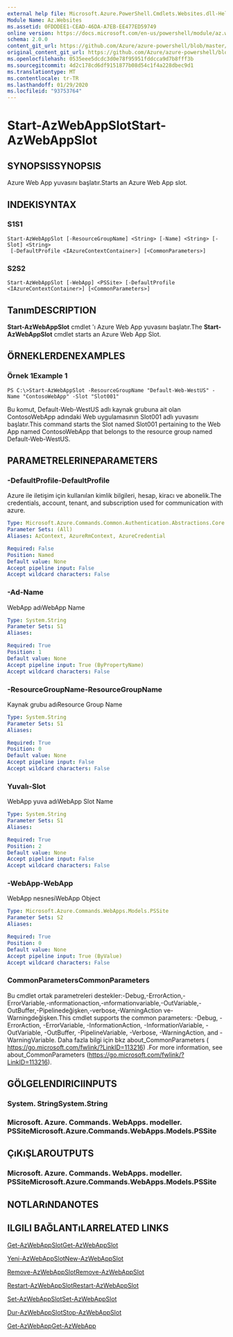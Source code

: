 ```yaml
---
external help file: Microsoft.Azure.PowerShell.Cmdlets.Websites.dll-Help.xml
Module Name: Az.Websites
ms.assetid: 0FDDDEE1-CEAD-46DA-A7EB-EE477ED59749
online version: https://docs.microsoft.com/en-us/powershell/module/az.websites/start-azwebappslot
schema: 2.0.0
content_git_url: https://github.com/Azure/azure-powershell/blob/master/src/Websites/Websites/help/Start-AzWebAppSlot.md
original_content_git_url: https://github.com/Azure/azure-powershell/blob/master/src/Websites/Websites/help/Start-AzWebAppSlot.md
ms.openlocfilehash: 0535eee5dcdc3d0e78f95951fddcca9d7b8fff3b
ms.sourcegitcommit: 4d2c178cd6df9151877b08d54c1f4a228dbec9d1
ms.translationtype: MT
ms.contentlocale: tr-TR
ms.lasthandoff: 01/29/2020
ms.locfileid: "93753764"
---
```

# <span data-ttu-id="63308-101">Start-AzWebAppSlot</span><span class="sxs-lookup"><span data-stu-id="63308-101">Start-AzWebAppSlot</span></span>

## <span data-ttu-id="63308-102">SYNOPSIS</span><span class="sxs-lookup"><span data-stu-id="63308-102">SYNOPSIS</span></span>
<span data-ttu-id="63308-103">Azure Web App yuvasını başlatır.</span><span class="sxs-lookup"><span data-stu-id="63308-103">Starts an Azure Web App slot.</span></span>

## <span data-ttu-id="63308-104">INDEKI</span><span class="sxs-lookup"><span data-stu-id="63308-104">SYNTAX</span></span>

### <span data-ttu-id="63308-105">S1</span><span class="sxs-lookup"><span data-stu-id="63308-105">S1</span></span>
```
Start-AzWebAppSlot [-ResourceGroupName] <String> [-Name] <String> [-Slot] <String>
 [-DefaultProfile <IAzureContextContainer>] [<CommonParameters>]
```

### <span data-ttu-id="63308-106">S2</span><span class="sxs-lookup"><span data-stu-id="63308-106">S2</span></span>
```
Start-AzWebAppSlot [-WebApp] <PSSite> [-DefaultProfile <IAzureContextContainer>] [<CommonParameters>]
```

## <span data-ttu-id="63308-107">Tanım</span><span class="sxs-lookup"><span data-stu-id="63308-107">DESCRIPTION</span></span>
<span data-ttu-id="63308-108">**Start-AzWebAppSlot** cmdlet 'ı Azure Web App yuvasını başlatır.</span><span class="sxs-lookup"><span data-stu-id="63308-108">The **Start-AzWebAppSlot** cmdlet starts an Azure Web App Slot.</span></span>

## <span data-ttu-id="63308-109">ÖRNEKLERDEN</span><span class="sxs-lookup"><span data-stu-id="63308-109">EXAMPLES</span></span>

### <span data-ttu-id="63308-110">Örnek 1</span><span class="sxs-lookup"><span data-stu-id="63308-110">Example 1</span></span>
```
PS C:\>Start-AzWebAppSlot -ResourceGroupName "Default-Web-WestUS" -Name "ContosoWebApp" -Slot "Slot001"
```

<span data-ttu-id="63308-111">Bu komut, Default-Web-WestUS adlı kaynak grubuna ait olan ContosoWebApp adındaki Web uygulamasının Slot001 adlı yuvasını başlatır.</span><span class="sxs-lookup"><span data-stu-id="63308-111">This command starts the Slot named Slot001 pertaining to the Web App named ContosoWebApp that belongs to the resource group named Default-Web-WestUS.</span></span>

## <span data-ttu-id="63308-112">PARAMETRELERINE</span><span class="sxs-lookup"><span data-stu-id="63308-112">PARAMETERS</span></span>

### <span data-ttu-id="63308-113">-DefaultProfile</span><span class="sxs-lookup"><span data-stu-id="63308-113">-DefaultProfile</span></span>
<span data-ttu-id="63308-114">Azure ile iletişim için kullanılan kimlik bilgileri, hesap, kiracı ve abonelik.</span><span class="sxs-lookup"><span data-stu-id="63308-114">The credentials, account, tenant, and subscription used for communication with azure.</span></span>

```yaml
Type: Microsoft.Azure.Commands.Common.Authentication.Abstractions.Core.IAzureContextContainer
Parameter Sets: (All)
Aliases: AzContext, AzureRmContext, AzureCredential

Required: False
Position: Named
Default value: None
Accept pipeline input: False
Accept wildcard characters: False
```

### <span data-ttu-id="63308-115">-Ad</span><span class="sxs-lookup"><span data-stu-id="63308-115">-Name</span></span>
<span data-ttu-id="63308-116">WebApp adı</span><span class="sxs-lookup"><span data-stu-id="63308-116">WebApp Name</span></span>

```yaml
Type: System.String
Parameter Sets: S1
Aliases:

Required: True
Position: 1
Default value: None
Accept pipeline input: True (ByPropertyName)
Accept wildcard characters: False
```

### <span data-ttu-id="63308-117">-ResourceGroupName</span><span class="sxs-lookup"><span data-stu-id="63308-117">-ResourceGroupName</span></span>
<span data-ttu-id="63308-118">Kaynak grubu adı</span><span class="sxs-lookup"><span data-stu-id="63308-118">Resource Group Name</span></span>

```yaml
Type: System.String
Parameter Sets: S1
Aliases:

Required: True
Position: 0
Default value: None
Accept pipeline input: False
Accept wildcard characters: False
```

### <span data-ttu-id="63308-119">Yuvalı</span><span class="sxs-lookup"><span data-stu-id="63308-119">-Slot</span></span>
<span data-ttu-id="63308-120">WebApp yuva adı</span><span class="sxs-lookup"><span data-stu-id="63308-120">WebApp Slot Name</span></span>

```yaml
Type: System.String
Parameter Sets: S1
Aliases:

Required: True
Position: 2
Default value: None
Accept pipeline input: False
Accept wildcard characters: False
```

### <span data-ttu-id="63308-121">-WebApp</span><span class="sxs-lookup"><span data-stu-id="63308-121">-WebApp</span></span>
<span data-ttu-id="63308-122">WebApp nesnesi</span><span class="sxs-lookup"><span data-stu-id="63308-122">WebApp Object</span></span>

```yaml
Type: Microsoft.Azure.Commands.WebApps.Models.PSSite
Parameter Sets: S2
Aliases:

Required: True
Position: 0
Default value: None
Accept pipeline input: True (ByValue)
Accept wildcard characters: False
```

### <span data-ttu-id="63308-123">CommonParameters</span><span class="sxs-lookup"><span data-stu-id="63308-123">CommonParameters</span></span>
<span data-ttu-id="63308-124">Bu cmdlet ortak parametreleri destekler:-Debug,-ErrorAction,-ErrorVariable,-ınformationaction,-ınformationvariable,-OutVariable,-OutBuffer,-Pipelinedeğişken,-verbose,-WarningAction ve-Warningdeğişken.</span><span class="sxs-lookup"><span data-stu-id="63308-124">This cmdlet supports the common parameters: -Debug, -ErrorAction, -ErrorVariable, -InformationAction, -InformationVariable, -OutVariable, -OutBuffer, -PipelineVariable, -Verbose, -WarningAction, and -WarningVariable.</span></span> <span data-ttu-id="63308-125">Daha fazla bilgi için bkz about_CommonParameters ( https://go.microsoft.com/fwlink/?LinkID=113216) .</span><span class="sxs-lookup"><span data-stu-id="63308-125">For more information, see about_CommonParameters (https://go.microsoft.com/fwlink/?LinkID=113216).</span></span>

## <span data-ttu-id="63308-126">GÖLGELENDIRICI</span><span class="sxs-lookup"><span data-stu-id="63308-126">INPUTS</span></span>

### <span data-ttu-id="63308-127">System. String</span><span class="sxs-lookup"><span data-stu-id="63308-127">System.String</span></span>

### <span data-ttu-id="63308-128">Microsoft. Azure. Commands. WebApps. modeller. PSSite</span><span class="sxs-lookup"><span data-stu-id="63308-128">Microsoft.Azure.Commands.WebApps.Models.PSSite</span></span>

## <span data-ttu-id="63308-129">ÇıKıŞLAR</span><span class="sxs-lookup"><span data-stu-id="63308-129">OUTPUTS</span></span>

### <span data-ttu-id="63308-130">Microsoft. Azure. Commands. WebApps. modeller. PSSite</span><span class="sxs-lookup"><span data-stu-id="63308-130">Microsoft.Azure.Commands.WebApps.Models.PSSite</span></span>

## <span data-ttu-id="63308-131">NOTLARıNDA</span><span class="sxs-lookup"><span data-stu-id="63308-131">NOTES</span></span>

## <span data-ttu-id="63308-132">ILGILI BAĞLANTıLAR</span><span class="sxs-lookup"><span data-stu-id="63308-132">RELATED LINKS</span></span>

[<span data-ttu-id="63308-133">Get-AzWebAppSlot</span><span class="sxs-lookup"><span data-stu-id="63308-133">Get-AzWebAppSlot</span></span>](./Get-AzWebAppSlot.md)

[<span data-ttu-id="63308-134">Yeni-AzWebAppSlot</span><span class="sxs-lookup"><span data-stu-id="63308-134">New-AzWebAppSlot</span></span>](./New-AzWebAppSlot.md)

[<span data-ttu-id="63308-135">Remove-AzWebAppSlot</span><span class="sxs-lookup"><span data-stu-id="63308-135">Remove-AzWebAppSlot</span></span>](./Remove-AzWebAppSlot.md)

[<span data-ttu-id="63308-136">Restart-AzWebAppSlot</span><span class="sxs-lookup"><span data-stu-id="63308-136">Restart-AzWebAppSlot</span></span>](./Restart-AzWebAppSlot.md)

[<span data-ttu-id="63308-137">Set-AzWebAppSlot</span><span class="sxs-lookup"><span data-stu-id="63308-137">Set-AzWebAppSlot</span></span>](./Set-AzWebAppSlot.md)

[<span data-ttu-id="63308-138">Dur-AzWebAppSlot</span><span class="sxs-lookup"><span data-stu-id="63308-138">Stop-AzWebAppSlot</span></span>](./Stop-AzWebAppSlot.md)

[<span data-ttu-id="63308-139">Get-AzWebApp</span><span class="sxs-lookup"><span data-stu-id="63308-139">Get-AzWebApp</span></span>](./Get-AzWebApp.md)
